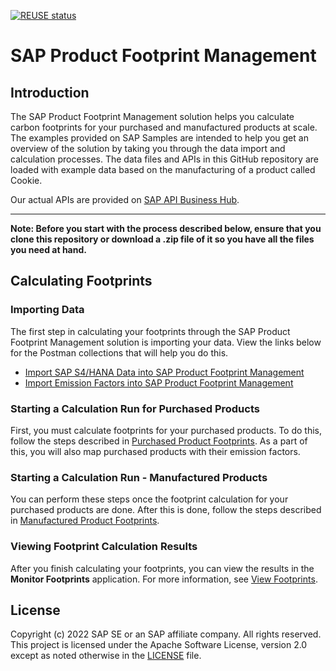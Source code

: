 [![REUSE status](https://api.reuse.software/badge/github.com/SAP-samples/product-footprint-management)](https://api.reuse.software/info/github.com/SAP-samples/product-footprint-management)
# **SAP Product Footprint Management**

## **Introduction**

The SAP Product Footprint Management solution helps you calculate carbon footprints for your purchased and manufactured products at scale. The examples provided on SAP Samples are intended to help you get an overview of the solution by taking you through the data import and calculation processes. The data files and APIs in this GitHub repository are loaded with example data based on the manufacturing of a product called Cookie.

Our actual APIs are provided on [SAP API Business Hub](https://api.sap.com/package/SAPProductFootprintManagement/all). 

---
**Note: Before you start with the process described below, ensure that you clone this repository or download a .zip file of it so you have all the files you need at hand.**

## **Calculating Footprints**

### **Importing Data**
The first step in calculating your footprints through the SAP Product Footprint Management solution is importing your data. View the links below for the Postman collections that will help you do this.
- [Import SAP S4/HANA Data into SAP Product Footprint Management](./import%20data/)
- [Import Emission Factors into SAP Product Footprint Management](./import%20emission%20factors/)

### **Starting a Calculation Run for Purchased Products**

First, you must calculate footprints for your purchased products. To do this, follow the steps described in [Purchased Product Footprints](./purchased%20product%20footprints/). As a part of this, you will also map purchased products with their emission factors.

### **Starting a Calculation Run - Manufactured Products**
You can perform these steps once the footprint calculation for your purchased products are done. After this is done, follow the steps described in [Manufactured Product Footprints](./manufactured%20product%20footprints/).

### **Viewing Footprint Calculation Results**
After you finish calculating your footprints, you can view the results in the **Monitor Footprints** application. For more information, see [View Footprints](./view%20footprints/).

## License
Copyright (c) 2022 SAP SE or an SAP affiliate company. All rights reserved. This project is licensed under the Apache Software License, version 2.0 except as noted otherwise in the [LICENSE](LICENSE) file.
